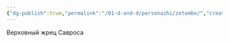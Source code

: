 ```yaml
---
{"dg-publish":true,"permalink":"/01-d-and-d/personazhi/zetembe/","created":"2024-11-09T09:06:49.911+03:00","updated":"2024-01-23T13:34:20.129+03:00"}
---
```


Верховный жрец Савроса
